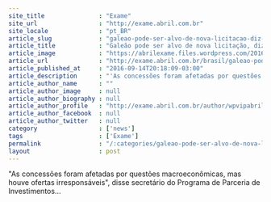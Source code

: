 ```yaml
---
site_title               : "Exame"
site_url                 : "http://exame.abril.com.br"
site_locale              : "pt_BR"
article_slug             : "galeao-pode-ser-alvo-de-nova-licitacao-diz-secretario"
article_title            : "Galeão pode ser alvo de nova licitação, diz secretário"
article_image            : "https://abrilexame.files.wordpress.com/2016/09/size_960_16_9_aeroporto-galeao5.jpg?quality=70&strip=all&w=960"
article_url              : "http://exame.abril.com.br/brasil/galeao-pode-ser-alvo-de-nova-licitacao-diz-secretario/"
article_published_at     : "2016-09-14T20:18:09-03:00"
article_description      : "'As concessões foram afetadas por questões macroeconômicas, mas houve ofertas irresponsáveis', disse secretário do Programa de Parceria de Investimentos..."
article_author_name      : ""
article_author_image     : null
article_author_biography : null
article_author_profile   : "http://exame.abril.com.br/author/wpvipabril/"
article_author_facebook  : null
article_author_twitter   : null
category                 : ['news']
tags                     : ['Exame']
permalink                : "/:categories/galeao-pode-ser-alvo-de-nova-licitacao-diz-secretario/"
layout                   : post
---
```


"As concessões foram afetadas por questões macroeconômicas, mas houve ofertas irresponsáveis", disse secretário do Programa de Parceria de Investimentos...
